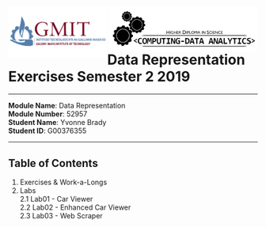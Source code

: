 
<img align="left" src="/images/GMIT-logo.png" alt="GMIT" width="200"/>                               <img align="right" src="/images/data-analytics.png" alt="HDipDA" width="300"/>  

# Data Representation Exercises Semester 2 2019 #

___________________________________________

**Module Name**: Data Representation  
**Module Number**: 52957  
**Student Name**: Yvonne Brady  
**Student ID**: G00376355  
___________________________________________

## Table of Contents ##
1. Exercises & Work-a-Longs
2. Labs  
 2.1 Lab01 - Car Viewer  
 2.2 Lab02 - Enhanced Car Viewer  
 2.3 Lab03 - Web Scraper  